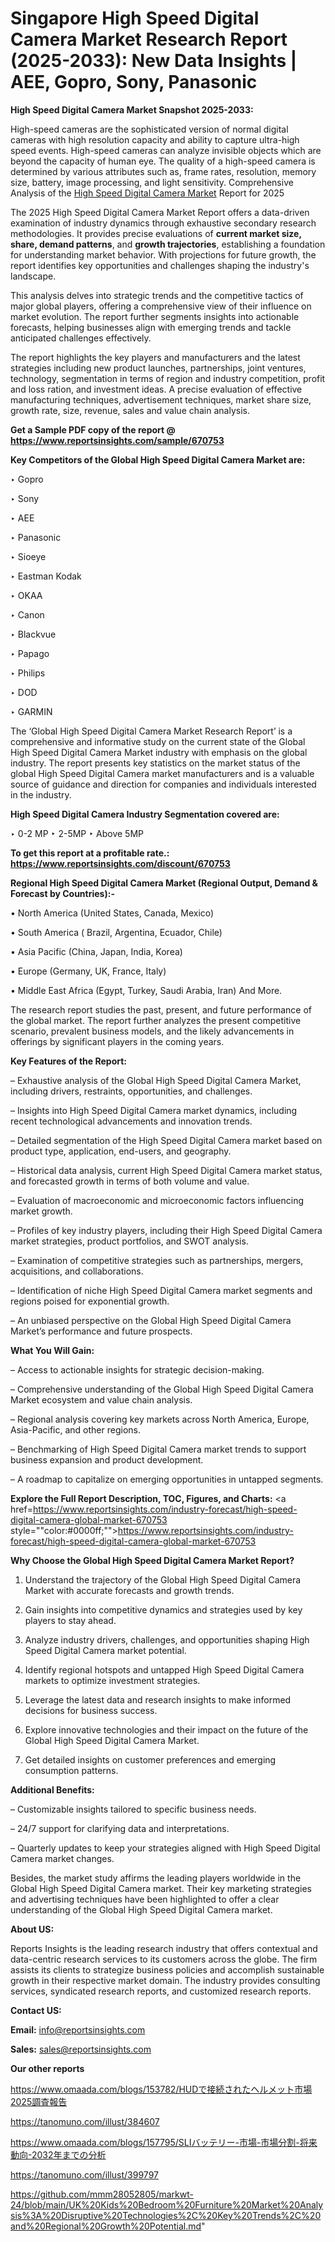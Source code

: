 # Singapore High Speed Digital Camera Market Research Report (2025-2033): New Data Insights | AEE, Gopro, Sony, Panasonic

<strong>High Speed Digital Camera Market Snapshot 2025-2033:</strong>

High-speed cameras are the sophisticated version of normal digital cameras with high resolution capacity and ability to capture ultra-high speed events. High-speed cameras can analyze invisible objects which are beyond the capacity of human eye. The quality of a high-speed camera is determined by various attributes such as, frame rates, resolution, memory size, battery, image processing, and light sensitivity. Comprehensive Analysis of the <a href=https://www.reportsinsights.com/sample/670753>High Speed Digital Camera Market</a> Report for 2025

The 2025 High Speed Digital Camera Market Report offers a data-driven examination of industry dynamics through exhaustive secondary research methodologies. It provides precise evaluations of <strong>current market size, share, demand patterns</strong>, and <strong>growth trajectories</strong>, establishing a foundation for understanding market behavior. With projections for future growth, the report identifies key opportunities and challenges shaping the industry's landscape.

This analysis delves into strategic trends and the competitive tactics of major global players, offering a comprehensive view of their influence on market evolution. The report further segments insights into actionable forecasts, helping businesses align with emerging trends and tackle anticipated challenges effectively.

The report highlights the key players and manufacturers and the latest strategies including new product launches, partnerships, joint ventures, technology, segmentation in terms of region and industry competition, profit and loss ration, and investment ideas. A precise evaluation of effective manufacturing techniques, advertisement techniques, market share size, growth rate, size, revenue, sales and value chain analysis.

<strong>Get a Sample PDF copy of the report @ <a href=https://www.reportsinsights.com/sample/670753 style=color:#0000ff;>https://www.reportsinsights.com/sample/670753</a></strong>

<strong>Key Competitors of the Global High Speed Digital Camera Market are:</strong>

‣ Gopro

‣ Sony

‣ AEE

‣ Panasonic

‣ Sioeye

‣ Eastman Kodak

‣ OKAA

‣ Canon

‣ Blackvue

‣ Papago

‣ Philips

‣ DOD

‣ GARMIN

The ‘Global High Speed Digital Camera Market Research Report’ is a comprehensive and informative study on the current state of the Global High Speed Digital Camera Market industry with emphasis on the global industry. The report presents key statistics on the market status of the global High Speed Digital Camera market manufacturers and is a valuable source of guidance and direction for companies and individuals interested in the industry.

<strong>High Speed Digital Camera Industry Segmentation covered are:</strong>

‣ 0-2 MP
‣ 2-5MP
‣ Above 5MP

<strong>To get this report at a profitable rate.: <a href=https://www.reportsinsights.com/discount/670753 style=color:#0000ff;>https://www.reportsinsights.com/discount/670753</a></strong>

<strong>Regional High Speed Digital Camera Market (Regional Output, Demand &amp; Forecast by Countries):-</strong>

• North America (United States, Canada, Mexico)

• South America ( Brazil, Argentina, Ecuador, Chile)

• Asia Pacific (China, Japan, India, Korea)

• Europe (Germany, UK, France, Italy)

• Middle East Africa (Egypt, Turkey, Saudi Arabia, Iran) And More.

The research report studies the past, present, and future performance of the global market. The report further analyzes the present competitive scenario, prevalent business models, and the likely advancements in offerings by significant players in the coming years.

<strong>Key Features of the Report:</strong>

– Exhaustive analysis of the Global High Speed Digital Camera Market, including drivers, restraints, opportunities, and challenges.

– Insights into High Speed Digital Camera market dynamics, including recent technological advancements and innovation trends.

– Detailed segmentation of the High Speed Digital Camera market based on product type, application, end-users, and geography.

– Historical data analysis, current High Speed Digital Camera market status, and forecasted growth in terms of both volume and value.

– Evaluation of macroeconomic and microeconomic factors influencing market growth.

– Profiles of key industry players, including their High Speed Digital Camera market strategies, product portfolios, and SWOT analysis.

– Examination of competitive strategies such as partnerships, mergers, acquisitions, and collaborations.

– Identification of niche High Speed Digital Camera market segments and regions poised for exponential growth.

– An unbiased perspective on the Global High Speed Digital Camera Market’s performance and future prospects.

<strong>What You Will Gain:</strong>

– Access to actionable insights for strategic decision-making.

– Comprehensive understanding of the Global High Speed Digital Camera Market ecosystem and value chain analysis.

– Regional analysis covering key markets across North America, Europe, Asia-Pacific, and other regions.

– Benchmarking of High Speed Digital Camera market trends to support business expansion and product development.

– A roadmap to capitalize on emerging opportunities in untapped segments.

<strong>Explore the Full Report Description, TOC, Figures, and Charts:</strong>
<a href=https://www.reportsinsights.com/industry-forecast/high-speed-digital-camera-global-market-670753 style=""color:#0000ff;"">https://www.reportsinsights.com/industry-forecast/high-speed-digital-camera-global-market-670753</a>

<strong>Why Choose the Global High Speed Digital Camera Market Report?</strong>

1. Understand the trajectory of the Global High Speed Digital Camera Market with accurate forecasts and growth trends.

2. Gain insights into competitive dynamics and strategies used by key players to stay ahead.

3. Analyze industry drivers, challenges, and opportunities shaping High Speed Digital Camera market potential.

4. Identify regional hotspots and untapped High Speed Digital Camera markets to optimize investment strategies.

5. Leverage the latest data and research insights to make informed decisions for business success.

6. Explore innovative technologies and their impact on the future of the Global High Speed Digital Camera Market.

7. Get detailed insights on customer preferences and emerging consumption patterns.

<strong>Additional Benefits:</strong>

– Customizable insights tailored to specific business needs.

– 24/7 support for clarifying data and interpretations.

– Quarterly updates to keep your strategies aligned with High Speed Digital Camera market changes.

Besides, the market study affirms the leading players worldwide in the Global High Speed Digital Camera market. Their key marketing strategies and advertising techniques have been highlighted to offer a clear understanding of the Global High Speed Digital Camera market.

<strong><strong>About US</strong>:</strong>

Reports Insights is the leading research industry that offers contextual and data-centric research services to its customers across the globe. The firm assists its clients to strategize business policies and accomplish sustainable growth in their respective market domain. The industry provides consulting services, syndicated research reports, and customized research reports.

<strong>Contact US:</strong>

<p class=><b>Email:</b> <a href=mailto:info@reportsinsights.com>info@reportsinsights.com</a></p>
<p class=><b>Sales:</b> <a href=mailto:sales@reportsinsights.com>sales@reportsinsights.com</a></p>

<strong>Our other reports</strong>

<a href=https://www.omaada.com/blogs/153782/HUDで接続されたヘルメット市場2025調査報告>https://www.omaada.com/blogs/153782/HUDで接続されたヘルメット市場2025調査報告</a>

<a href=https://tanomuno.com/illust/384607>https://tanomuno.com/illust/384607</a>

<a href=https://www.omaada.com/blogs/157795/SLIバッテリー-市場-市場分割-将来動向-2032年までの分析>https://www.omaada.com/blogs/157795/SLIバッテリー-市場-市場分割-将来動向-2032年までの分析</a>

<a href=https://tanomuno.com/illust/399797>https://tanomuno.com/illust/399797</a>

<a href=https://github.com/mmm28052805/markwt-24/blob/main/UK%20Kids%20Bedroom%20Furniture%20Market%20Analysis%3A%20Disruptive%20Technologies%2C%20Key%20Trends%2C%20and%20Regional%20Growth%20Potential.md>https://github.com/mmm28052805/markwt-24/blob/main/UK%20Kids%20Bedroom%20Furniture%20Market%20Analysis%3A%20Disruptive%20Technologies%2C%20Key%20Trends%2C%20and%20Regional%20Growth%20Potential.md</a>"
